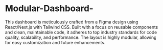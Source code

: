 # Modular-Dashboard-
This dashboard is meticulously crafted from a Figma design using React/Next.js with Tailwind CSS. Built with a focus on reusable components and clean, maintainable code, it adheres to top industry standards for code quality, scalability, and performance. The layout is highly modular, allowing for easy customization and future enhancements.
